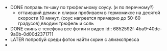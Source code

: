 - DONE поправь тк-шку по трюфельному соусу. (и по перечному?)
	- оттаивший демик и сливки пробиваем в термомиксе на десятой скорости 10 минут, (соус нагреется примерно до 50-60 градусов),вводим трюфель и соль
- DONE скинь с телефона все фотки и видео
  id:: 6852592f-4ba9-40dc-9a0b-0d00d2371711
- LATER попробуй среди фоток найти скрин с алиэкспресса
-